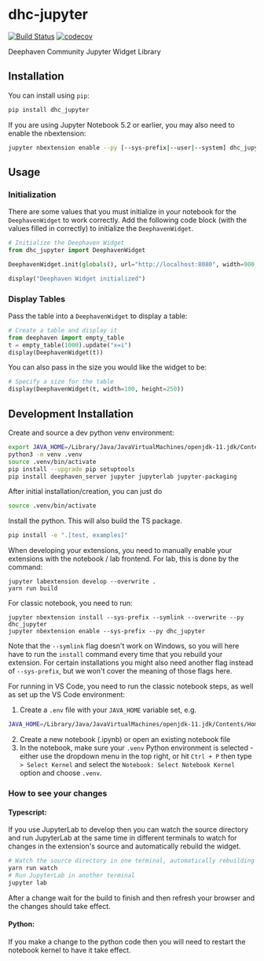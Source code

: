 # dhc-jupyter

[![Build Status](https://travis-ci.org/deephaven/dhc-jupyter.svg?branch=master)](https://travis-ci.org/deephaven/dhc_jupyter)
[![codecov](https://codecov.io/gh/deephaven/dhc-jupyter/branch/master/graph/badge.svg)](https://codecov.io/gh/deephaven/dhc-jupyter)

Deephaven Community Jupyter Widget Library

## Installation

You can install using `pip`:

```bash
pip install dhc_jupyter
```

If you are using Jupyter Notebook 5.2 or earlier, you may also need to enable
the nbextension:

```bash
jupyter nbextension enable --py [--sys-prefix|--user|--system] dhc_jupyter
```

## Usage

### Initialization

There are some values that you must initialize in your notebook for the `DeephavenWidget` to work correctly. Add the following code block (with the values filled in correctly) to initialize the `DeephavenWidget`.

```python
# Initialize the Deephaven Widget
from dhc_jupyter import DeephavenWidget

DeephavenWidget.init(globals(), url="http://localhost:8080", width=900, height=600)

display("Deephaven Widget initialized")
```

### Display Tables

Pass the table into a `DeephavenWidget` to display a table:

```python
# Create a table and display it
from deephaven import empty_table
t = empty_table(1000).update("x=i")
display(DeephavenWidget(t))
```

You can also pass in the size you would like the widget to be:

```python
# Specify a size for the table
display(DeephavenWidget(t, width=100, height=250))
```

## Development Installation

Create and source a dev python venv environment:

```bash
export JAVA_HOME=/Library/Java/JavaVirtualMachines/openjdk-11.jdk/Contents/Home
python3 -m venv .venv
source .venv/bin/activate
pip install --upgrade pip setuptools
pip install deephaven_server jupyter jupyterlab jupyter-packaging
```

After initial installation/creation, you can just do

```bash
source .venv/bin/activate
```

Install the python. This will also build the TS package.

```bash
pip install -e ".[test, examples]"
```

When developing your extensions, you need to manually enable your extensions with the
notebook / lab frontend. For lab, this is done by the command:

```
jupyter labextension develop --overwrite .
yarn run build
```

For classic notebook, you need to run:

```
jupyter nbextension install --sys-prefix --symlink --overwrite --py dhc_jupyter
jupyter nbextension enable --sys-prefix --py dhc_jupyter
```

Note that the `--symlink` flag doesn't work on Windows, so you will here have to run
the `install` command every time that you rebuild your extension. For certain installations
you might also need another flag instead of `--sys-prefix`, but we won't cover the meaning
of those flags here.

For running in VS Code, you need to run the classic notebook steps, as well as set up the VS Code environment:

1. Create a `.env` file with your `JAVA_HOME` variable set, e.g.

```bash
JAVA_HOME=/Library/Java/JavaVirtualMachines/openjdk-11.jdk/Contents/Home
```

2. Create a new notebook (.ipynb) or open an existing notebook file
3. In the notebook, make sure your `.venv` Python environment is selected - either use the dropdown menu in the top right, or hit `Ctrl + P` then type `> Select Kernel` and select the `Notebook: Select Notebook Kernel` option and choose `.venv`.

### How to see your changes

#### Typescript:

If you use JupyterLab to develop then you can watch the source directory and run JupyterLab at the same time in different
terminals to watch for changes in the extension's source and automatically rebuild the widget.

```bash
# Watch the source directory in one terminal, automatically rebuilding when needed
yarn run watch
# Run JupyterLab in another terminal
jupyter lab
```

After a change wait for the build to finish and then refresh your browser and the changes should take effect.

#### Python:

If you make a change to the python code then you will need to restart the notebook kernel to have it take effect.
